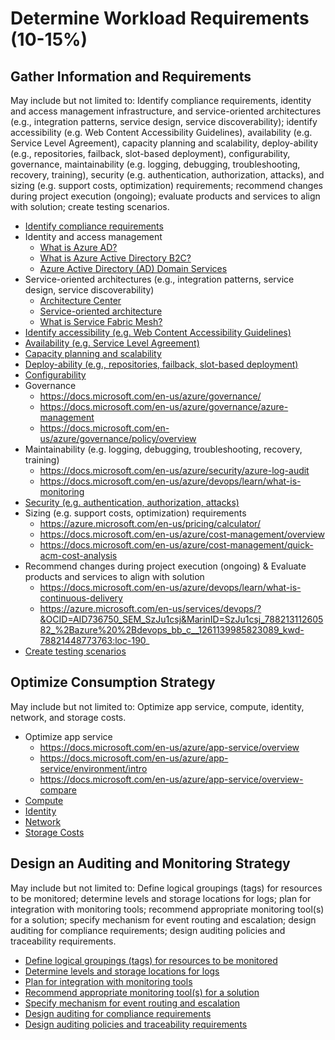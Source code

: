 # Determine Workload Requirements (10-15%)

## Gather Information and Requirements 
May include but not limited to: Identify compliance requirements, identity and access management infrastructure, and service-oriented architectures (e.g., integration patterns, service design, service discoverability); identify accessibility (e.g. Web Content Accessibility Guidelines), availability (e.g. Service Level Agreement), capacity planning and scalability, deploy-ability (e.g., repositories, failback, slot-based deployment), configurability, governance, maintainability (e.g. logging, debugging, troubleshooting, recovery, training), security (e.g. authentication, authorization, attacks), and sizing (e.g. support costs, optimization) requirements; recommend changes during project execution (ongoing); evaluate products and services to align with solution; create testing scenarios.

* [Identify compliance requirements](https://docs.microsoft.com/en-us/azure/architecture/cloud-adoption/ready/azure-readiness-guide/govern-org-compliance?tabs=AzurePolicy)
* Identity and access management
    * [What is Azure AD?](https://docs.microsoft.com/en-us/azure/active-directory/fundamentals/active-directory-whatis)
    * [What is Azure Active Directory B2C?](https://docs.microsoft.com/en-us/azure/active-directory-b2c/active-directory-b2c-overview)
    * [Azure Active Directory (AD) Domain Services](https://docs.microsoft.com/en-us/azure/active-directory-domain-services/active-directory-ds-overview)
* Service-oriented architectures (e.g., integration patterns, service design, service discoverability)
    * [Architecture Center](https://docs.microsoft.com/en-us/azure/architecture)
    * [Service-oriented architecture](https://docs.microsoft.com/en-us/dotnet/standard/microservices-architecture/architect-microservice-container-applications/service-oriented-architecture)
    * [What is Service Fabric Mesh?](https://docs.microsoft.com/en-us/azure/service-fabric-mesh/service-fabric-mesh-overview)
* [Identify accessibility (e.g. Web Content Accessibility Guidelines)](https://www.essentialaccessibility.com/blog/web-content-accessibility-guidelines-wcag/)	
* [Availability (e.g. Service Level Agreement)	](https://azure.microsoft.com/en-us/support/legal/sla/summary/)
* [Capacity planning and scalability](https://azure.microsoft.com/en-us/pricing/details/devops/azure-devops-services/)
* [Deploy-ability (e.g., repositories, failback, slot-based deployment)	](https://docs.microsoft.com/en-us/azure/app-service/deploy-staging-slots)
* [Configurability](https://docs.microsoft.com/en-us/azure/automation/automation-intro)
* Governance
    * https://docs.microsoft.com/en-us/azure/governance/
    * https://docs.microsoft.com/en-us/azure/governance/azure-management 
    * https://docs.microsoft.com/en-us/azure/governance/policy/overview 
* Maintainability (e.g. logging, debugging, troubleshooting, recovery, training)
    * https://docs.microsoft.com/en-us/azure/security/azure-log-audit 
    * https://docs.microsoft.com/en-us/azure/devops/learn/what-is-monitoring
* [Security (e.g. authentication, authorization, attacks)](https://docs.microsoft.com/en-us/azure/security-center/security-center-intro)
* Sizing (e.g. support costs, optimization) requirements	
    * https://azure.microsoft.com/en-us/pricing/calculator/
    * https://docs.microsoft.com/en-us/azure/cost-management/overview
    * https://docs.microsoft.com/en-us/azure/cost-management/quick-acm-cost-analysis 
* Recommend changes during project execution (ongoing) & Evaluate products and services to align with solution	
    * https://docs.microsoft.com/en-us/azure/devops/learn/what-is-continuous-delivery
    * https://azure.microsoft.com/en-us/services/devops/?&OCID=AID736750_SEM_SzJu1csj&MarinID=SzJu1csj_78821311260582_%2Bazure%20%2Bdevops_bb_c__1261139985823089_kwd-78821448773763:loc-190_
* [Create testing scenarios](https://azure.microsoft.com/en-us/solutions/dev-test/%23references)

## Optimize Consumption Strategy 
May include but not limited to: Optimize app service, compute, identity, network, and storage costs.

* Optimize app service
    * https://docs.microsoft.com/en-us/azure/app-service/overview
    * https://docs.microsoft.com/en-us/azure/app-service/environment/intro
    * https://docs.microsoft.com/en-us/azure/app-service/overview-compare
* [Compute](https://docs.microsoft.com/en-us/azure/app-service/app-service-best-practices?toc=%2fazure%2fapp-service%2fenvironment%2ftoc.json)
* [Identity](https://docs.microsoft.com/en-us/azure/active-directory/develop/)	
* [Network](https://docs.microsoft.com/en-us/azure/app-service/environment/network-info)
* [Storage Costs](https://azure.microsoft.com/en-us/pricing/details/storage/blobs/)	

## Design an Auditing and Monitoring Strategy 
May include but not limited to: Define logical groupings (tags) for resources to be monitored; determine levels and storage locations for logs; plan for integration with monitoring tools; recommend appropriate monitoring tool(s) for a solution; specify mechanism for event routing and escalation; design auditing for compliance requirements; design auditing policies and traceability requirements. 

* [Define logical groupings (tags) for resources to be monitored](https://docs.microsoft.com/en-us/azure/azure-resource-manager/resource-group-using-tags)
* [Determine levels and storage locations for logs](https://docs.microsoft.com/en-us/rest/api/storageservices/enabling-storage-logging-and-accessing-log-data)
* [Plan for integration with monitoring tools](https://azure.microsoft.com/en-us/blog/use-azure-monitor-to-integrate-with-siem-tools/)
* [Recommend appropriate monitoring tool(s) for a solution](https://docs.microsoft.com/en-us/azure/azure-monitor/overview)
* [Specify mechanism for event routing and escalation](https://docs.microsoft.com/en-us/azure/event-grid/overview)
* [Design auditing for compliance requirements](https://docs.microsoft.com/en-us/azure/devops/organizations/security/?view=azure-devops)
* [Design auditing policies and traceability requirements](https://azure.microsoft.com/en-us/services/devops/pipelines/)





